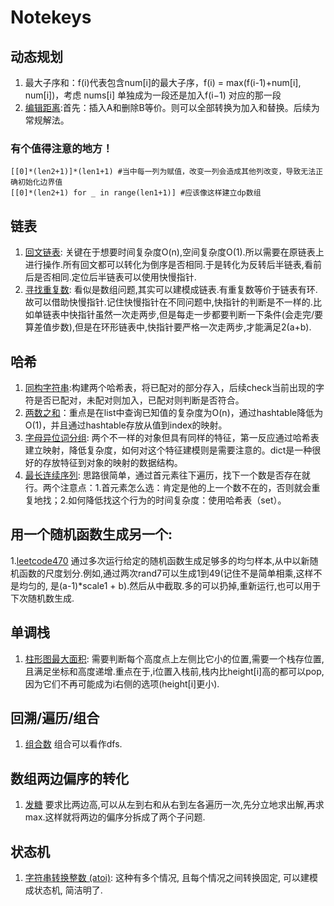 # Notekeys

## 动态规划
1. 最大子序和：f(i)代表包含num[i]的最大子序，f(i) = max(f(i-1)+num[i], num[i])，考虑 nums[i] 单独成为一段还是加入f(i−1) 对应的那一段
2. [编辑距离](https://leetcode-cn.com/problems/edit-distance/submissions/):首先：插入A和删除B等价。则可以全部转换为加入和替换。后续为常规解法。

### 有个值得注意的地方！
~~~
[[0]*(len2+1)]*(len1+1) #当中每一列为赋值，改变一列会造成其他列改变，导致无法正确初始化边界值
[[0]*(len2+1) for _ in range(len1+1)] #应该像这样建立dp数组
~~~

## 链表
1. [回文链表](https://leetcode-cn.com/problems/palindrome-linked-list/): 关键在于想要时间复杂度O(n),空间复杂度O(1).所以需要在原链表上进行操作.所有回文都可以转化为倒序是否相同.于是转化为反转后半链表,看前后是否相同.定位后半链表可以使用快慢指针.
2. [寻找重复数](https://leetcode-cn.com/problems/find-the-duplicate-number/): 看似是数组问题,其实可以建模成链表.有重复数等价于链表有环.故可以借助快慢指针.记住快慢指针在不同问题中,快指针的判断是不一样的.比如单链表中快指针虽然一次走两步,但是每走一步都要判断一下条件(会走完/要算差值步数),但是在环形链表中,快指针要严格一次走两步,才能满足2(a+b).


## 哈希
1. [同构字符串](https://leetcode-cn.com/problems/isomorphic-strings/):构建两个哈希表，将已配对的部分存入，后续check当前出现的字符是否已配对，未配对则加入，已配对则判断是否符合。
2. [两数之和](https://leetcode.cn/problems/two-sum/)：重点是在list中查询已知值的复杂度为O(n)，通过hashtable降低为O(1)，并且通过hashtable存放从值到index的映射。
3. [字母异位词分组](https://leetcode.cn/problems/group-anagrams/description/?envType=study-plan-v2&envId=top-100-liked): 两个不一样的对象但具有同样的特征，第一反应通过哈希表建立映射，降低复杂度，如何对这个特征建模则是需要注意的。dict是一种很好的存放特征到对象的映射的数据结构。
4. [最长连续序列](https://leetcode.cn/problems/longest-consecutive-sequence/description/?envType=study-plan-v2&envId=top-100-liked): 思路很简单，通过首元素往下遍历，找下一个数是否存在就行。两个注意点：1.首元素怎么选：肯定是他的上一个数不在的，否则就会重复地找；2.如何降低找这个行为的时间复杂度：使用哈希表（set）。

## 用一个随机函数生成另一个:
1.[leetcode470](https://leetcode-cn.com/problems/implement-rand10-using-rand7/submissions/)
通过多次运行给定的随机函数生成足够多的均匀样本,从中以新随机函数的尺度划分.例如,通过两次rand7可以生成1到49(记住不是简单相乘,这样不是均匀的, 是(a-1)*scale1 + b).然后从中截取.多的可以扔掉,重新运行,也可以用于下次随机数生成.

## 单调栈
1. [柱形图最大面积](https://leetcode-cn.com/problems/largest-rectangle-in-histogram/): 需要判断每个高度点上左侧比它小的位置,需要一个栈存位置, 且满足坐标和高度递增.重点在于,i位置入栈前,栈内比height[i]高的都可以pop,因为它们不再可能成为i右侧的选项(height[i]更小).


## 回溯/遍历/组合
1. [组合数](https://leetcode-cn.com/problems/combination-sum-iii/submissions/) 组合可以看作dfs.

## 数组两边偏序的转化
1. [发糖](https://leetcode-cn.com/problems/candy/submissions/)  要求比两边高,可以从左到右和从右到左各遍历一次,先分立地求出解,再求max.这样就将两边的偏序分拆成了两个子问题.

## 状态机
1. [字符串转换整数 (atoi)](https://leetcode-cn.com/problems/string-to-integer-atoi/): 这种有多个情况, 且每个情况之间转换固定, 可以建模成状态机, 简洁明了.

